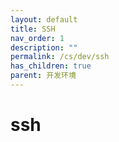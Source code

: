```yaml
---
layout: default
title: SSH
nav_order: 1
description: ""
permalink: /cs/dev/ssh
has_children: true
parent: 开发环境
---
```


# ssh
